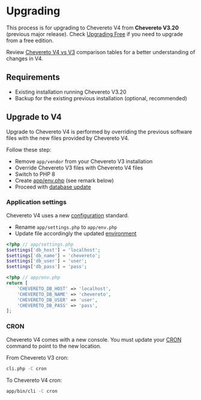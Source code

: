 # Upgrading

This process is for upgrading to Chevereto V4 from **Chevereto V3.20** (previous major release). Check [Upgrading Free](./from-free.md) if you need to upgrade from a free edition.

Review [Chevereto V4 vs V3](../../introduction/changelog/welcome-back.md#chevereto-v4-vs-v3) comparison tables for a better understanding of changes in V4.

## Requirements

* Existing installation running Chevereto V3.20
* Backup for the existing previous installation (optional, recommended)

## Upgrade to V4

Upgrade to Chevereto V4 is performed by overriding the previous software files with the new files provided by Chevereto V4.

Follow these step:

* Remove `app/vendor` from your Chevereto V3 installation
* Override Chevereto V3 files with Chevereto V4 files
* Switch to PHP 8
* Create [app/env.php](../configuration/configuring.md#using-appenvphp) (see remark below)
* Proceed with [database update](updating.md#database-update)

### Application settings

Chevereto V4 uses a new [configuration](../configuration/configuring.md) standard.

* Rename `app/settings.php` to `app/env.php`
* Update file accordingly the updated [environment](../configuration/environment.md)

```php
<?php // app/settings.php
$settings['db_host'] = 'localhost';
$settings['db_name'] = 'chevereto';
$settings['db_user'] = 'user';
$settings['db_pass'] = 'pass';
```

```php
<?php // app/env.php
return [
    'CHEVERETO_DB_HOST' => 'localhost',
    'CHEVERETO_DB_NAME' => 'chevereto',
    'CHEVERETO_DB_USER' => 'user',
    'CHEVERETO_DB_PASS' => 'pass',
];
```

### CRON

Chevereto V4 comes with a new console. You must update your [CRON](../stack/cron.md) command to point to the new location.

From Chevereto V3 cron:

```sh
cli.php -C cron
```

To Chevereto V4 cron:

```sh
app/bin/cli -C cron
```
